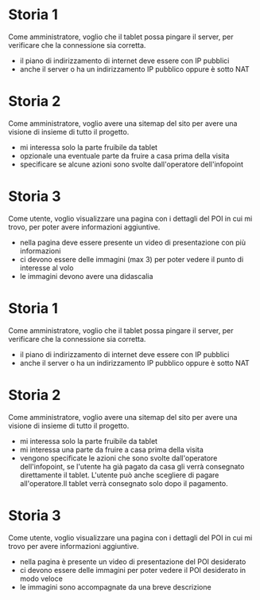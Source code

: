 # Storia 1
Come amministratore, voglio che il tablet possa pingare il server, per verificare che la connessione sia corretta.
- il piano di indirizzamento di internet deve essere con IP pubblici
- anche il server o ha un indirizzamento IP pubblico oppure è sotto NAT

# Storia 2
Come amministratore, voglio avere una sitemap del sito per avere una visione di insieme di tutto il progetto.
- mi interessa solo la parte fruibile da tablet 
- opzionale una eventuale parte da fruire a casa prima della visita
- specificare se alcune azioni sono svolte dall'operatore dell'infopoint

# Storia 3
Come utente, voglio visualizzare una pagina con i dettagli del POI in cui mi trovo, per poter avere informazioni aggiuntive.
- nella pagina deve essere presente un video di presentazione con più informazioni
- ci devono essere delle immagini (max 3) per poter vedere il punto di interesse al volo
- le immagini devono avere una didascalia


# Storia 1
Come amministratore, voglio che il tablet possa pingare il server, per verificare che la connessione sia corretta.
- il piano di indirizzamento di internet deve essere con IP pubblici
- anche il server o ha un indirizzamento IP pubblico oppure è sotto NAT


# Storia 2
Come amministratore, voglio avere una sitemap del sito per avere una visione di insieme di tutto il progetto.
- mi interessa solo la parte fruibile da tablet 
- mi interessa una parte da fruire a casa prima della visita
- vengono specificate le azioni che sono svolte dall'operatore dell'infopoint, se l'utente ha già pagato da casa 
 gli verrà consegnato direttamente il tablet. L'utente può anche scegliere di pagare all'operatore.Il tablet verrà consegnato
 solo dopo il pagamento.



# Storia 3
Come utente, voglio visualizzare una pagina con i dettagli del POI in cui mi trovo per avere informazioni aggiuntive.
- nella pagina è presente un video di presentazione del POI desiderato
- ci devono essere delle immagini per poter vedere il POI desiderato in modo veloce
- le immagini sono accompagnate da una breve descrizione 


